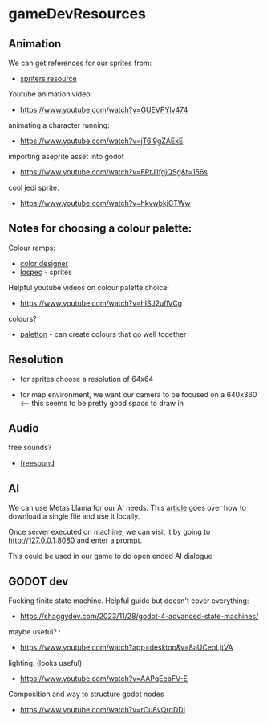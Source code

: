 # gameDevResources


## Animation

We can get references for our sprites from:
- [spriters resource](https://www.spriters-resource.com/)

Youtube animation video:
- https://www.youtube.com/watch?v=GUEVPYlv474

animating a character running:
- https://www.youtube.com/watch?v=jT6l9gZAExE

importing aseprite asset into godot
- https://www.youtube.com/watch?v=FPtJ1fgjQSg&t=156s

cool jedi sprite:
- https://www.youtube.com/watch?v=hkvwbkjCTWw

## Notes for choosing a colour palette:


Colour ramps: 
- [color designer](https://colordesigner.io/color-palettes)
- [lospec](https://lospec.com/) - sprites 


Helpful youtube videos on colour palette choice:
- https://www.youtube.com/watch?v=hISJ2uflVCg

colours?
- [paletton](paletton.com) - can create colours that go well together

## Resolution

- for sprites choose a resolution of 64x64

- for map environment, we want our camera to be focused on a 640x360 <-- this seems to be pretty good space to draw in 


## Audio

free sounds?
- [freesound](https://freesound.org/)


## AI

We can use Metas Llama for our AI needs. This [article](https://simonwillison.net/2023/Nov/29/llamafile/) goes over how to download a single file and use it locally. 

Once server executed on machine, we can visit it by going to http://127.0.0.1:8080 and enter a prompt. 

This could be used in our game to do open ended AI dialogue




## GODOT dev

Fucking finite state machine. Helpful guide but doesn't cover everything:
- https://shaggydev.com/2023/11/28/godot-4-advanced-state-machines/


maybe useful? :
- https://www.youtube.com/watch?app=desktop&v=8aUCeoLjtVA


lighting: (looks useful)
- https://www.youtube.com/watch?v=AAPqEebFV-E


Composition and way to structure godot nodes
- https://www.youtube.com/watch?v=rCu8vQrdDDI

